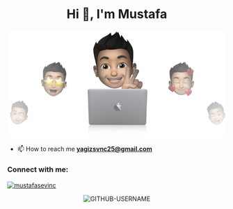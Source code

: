 <h1 align="center">Hi 👋, I'm Mustafa</h1>

<img align="center" src="https://github.com/yakupbilgen/yakupbilgen/blob/main/readme_cover.png" />

- 📫 How to reach me **yagizsvnc25@gmail.com**

<h3 align="left">Connect with me:</h3>
<p align="left">
<a href="https://www.linkedin.com/in/mustafa-sevin%C3%A7-932476203/" target="blank"><img align="center" src="https://raw.githubusercontent.com/rahuldkjain/github-profile-readme-generator/master/src/images/icons/Social/linked-in-alt.svg" alt="mustafasevinc" height="30" width="40" /> </a> 
</p>

<p align="center"> <img src="https://komarev.com/ghpvc/?username=yakupbilgen&label=Profile%20views&color=ce9927&style=flat" alt="GITHUB-USERNAME" /> </p>
